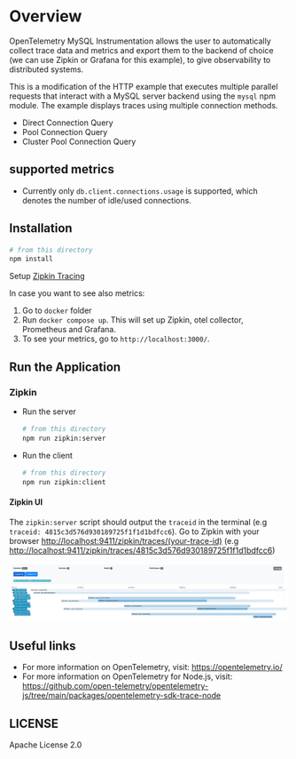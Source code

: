 # Overview

OpenTelemetry MySQL Instrumentation allows the user to automatically collect trace data and metrics and export them to the backend of choice (we can use Zipkin or Grafana for this example), to give observability to distributed systems.

This is a modification of the HTTP example that executes multiple parallel requests that interact with a MySQL server backend using the `mysql` npm module. The example displays traces using multiple connection methods.

- Direct Connection Query
- Pool Connection Query
- Cluster Pool Connection Query

## supported metrics

- Currently only `db.client.connections.usage` is supported, which denotes the number of idle/used connections.

## Installation

```sh
# from this directory
npm install
```

Setup [Zipkin Tracing](https://zipkin.io/pages/quickstart.html)

In case you want to see also metrics:

1. Go to `docker` folder
2. Run `docker compose up`. This will set up Zipkin, otel collector, Prometheus and Grafana.
3. To see your metrics, go to `http://localhost:3000/`.

## Run the Application

### Zipkin

- Run the server

  ```sh
  # from this directory
  npm run zipkin:server
  ```

- Run the client

  ```sh
  # from this directory
  npm run zipkin:client
  ```

#### Zipkin UI

The `zipkin:server` script should output the `traceid` in the terminal (e.g `traceid: 4815c3d576d930189725f1f1d1bdfcc6`).
Go to Zipkin with your browser <http://localhost:9411/zipkin/traces/(your-trace-id)> (e.g <http://localhost:9411/zipkin/traces/4815c3d576d930189725f1f1d1bdfcc6>)

<p align="center"><img alt="Zipkin UI with trace" src="./images/zipkin-ui.png?raw=true"/></p>

## Useful links

- For more information on OpenTelemetry, visit: <https://opentelemetry.io/>
- For more information on OpenTelemetry for Node.js, visit: <https://github.com/open-telemetry/opentelemetry-js/tree/main/packages/opentelemetry-sdk-trace-node>

## LICENSE

Apache License 2.0
